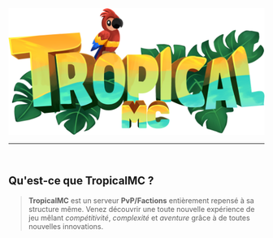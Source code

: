 <img alt="TropicalMC Logo" src="./TropicalText.png"/>

---

<br>

## Qu'est-ce que TropicalMC ?

> **TropicalMC** est un serveur **PvP/Factions** entièrement repensé à sa structure même. Venez découvrir une toute nouvelle expérience de jeu mêlant *compétitivité*, *complexité* et *aventure* grâce à de toutes nouvelles innovations.

